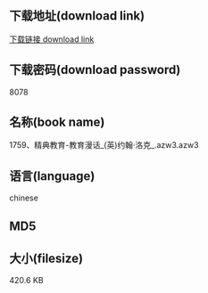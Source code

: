 ## 下载地址(download link)
[下载链接 download link](https://tutu365.netlify.app/?s=1759%E3%80%81%E7%B2%BE%E5%85%B8%E6%95%99%E8%82%B2-%E6%95%99%E8%82%B2%E6%BC%AB%E8%AF%9D_%28%E8%8B%B1%29%E7%BA%A6%E7%BF%B0%C2%B7%E6%B4%9B%E5%85%8B_.azw3)

## 下载密码(download password)
8078

## 名称(book name)
1759、精典教育-教育漫话_(英)约翰·洛克_.azw3.azw3

## 语言(language)
chinese

## MD5


## 大小(filesize)
420.6 KB
